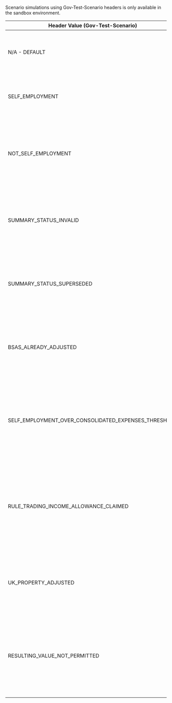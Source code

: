 <p>Scenario simulations using Gov-Test-Scenario headers is only available in the sandbox environment.</p>
<table>
    <thead>
        <tr>
            <th>Header Value (Gov-Test-Scenario)</th>
            <th>Scenario</th>
        </tr>
    </thead>
    <tbody>
         <tr>
            <td><p>N/A - DEFAULT</p></td>
            <td><p>Simulates the scenario where no data could be found</p></td>
        </tr>
        <tr>
            <td><p>SELF_EMPLOYMENT</p></td>
            <td><p>Simulates a successful response for a self-employment</p></td>
        </tr>
        <tr>
            <td><p>NOT_SELF_EMPLOYMENT</p></td>
            <td><p>Simulates the error response where the BSAS ID is for an incorrect type of business</p></td>
        </tr>
        <tr>
            <td><p>SUMMARY_STATUS_INVALID</p></td>
            <td><p>Simulates the error response where the summary is invalid and cannot be adjusted</p></td>
        </tr>
        <tr>
            <td><p>SUMMARY_STATUS_SUPERSEDED</p></td>
            <td><p>Simulates the error response where the summary is superseded and cannot be adjusted</p></td>
        </tr>
        <tr>
            <td><p>BSAS_ALREADY_ADJUSTED</p></td>
            <td><p>Simulates the error response where the summary has already been adjusted</p></td>
        </tr>
        <tr>
            <td><p>SELF_EMPLOYMENT_OVER_CONSOLIDATED_EXPENSES_THRESHOLD</p></td>
            <td><p>Simulates the error response where the cumulative turnover amount exceeds the consolidated expenses threshold</p></td>
        </tr>
        <tr>
            <td><p>RULE_TRADING_INCOME_ALLOWANCE_CLAIMED</p></td>
            <td><p>Simulates the error response where a claim for trading income allowance was made. Cannot also have expenses.</p></td>
        </tr>
        <tr>
            <td><p>UK_PROPERTY_ADJUSTED</p></td>
            <td><p>Simulates the error response that may occur if a UK property BSAS ID is used</p></td>
        </tr>
        <tr>
            <td><p>RESULTING_VALUE_NOT_PERMITTED</p></td>
            <td><p>Simulates the error response that may occur if one of more adjustments submitted would result in a negative value</p></td>
        </tr>
    </tbody>
</table>
